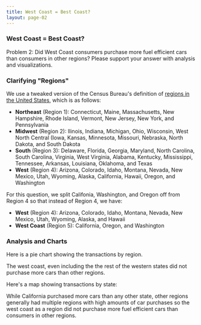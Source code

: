 ```yaml
---
title: West Coast = Best Coast?
layout: page-02
---
```


### West Coast = Best Coast?

Problem 2: Did West Coast consumers purchase more fuel efficient cars than consumers in other regions?  Please support your answer with analysis and visualizations.

### Clarifying "Regions"

We use a tweaked version of the Census Bureau's definition of [regions in the United States](https://en.wikipedia.org/wiki/List_of_regions_of_the_United_States), which is as follows:

 - **Northeast** (Region 1): Connecticut, Maine, Massachusetts, New Hampshire, Rhode Island, Vermont, New Jersey, New York, and Pennsylvania
 - **Midwest** (Region 2): llinois, Indiana, Michigan, Ohio, Wisconsin, West North Central (Iowa, Kansas, Minnesota, Missouri, Nebraska, North Dakota, and South Dakota
 - **South** (Region 3): Delaware, Florida, Georgia, Maryland, North Carolina, South Carolina, Virginia, West Virginia, Alabama, Kentucky, Mississippi, Tennessee, Arkansas, Louisiana, Oklahoma, and Texas
 - **West** (Region 4): Arizona, Colorado, Idaho, Montana, Nevada, New Mexico, Utah, Wyoming, Alaska, California, Hawaii, Oregon, and Washington

 For this question, we split Califonia, Washington, and Oregon off from Region 4 so that instead of Region 4, we have:

 - **West** (Region 4): Arizona, Colorado, Idaho, Montana, Nevada, New Mexico, Utah, Wyoming, Alaska, and Hawaii
 - **West Coast** (Region 5): California, Oregon, and Washington

### Analysis and Charts

Here is a pie chart showing the transactions by region.

<div id="region-pie-chart"></div>

The west coast, even including the the rest of the western states did not purchase more cars than other regions.

Here's a map showing transactions by state:

<div class="map" id="region-map"></div>
 
While California purchased more cars than any other state, other regions generally had multiple regions with high amounts of car purchases so the west coast as a region did not purchase more fuel efficient cars than consumers in other regions.